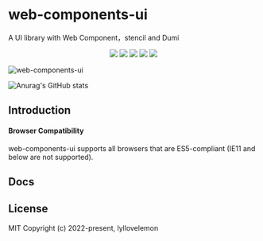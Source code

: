# web-components-ui
A UI library with Web Component，stencil and Dumi

<p align="center">
 <a href="https://github.com/badges/shields/graphs/contributors" alt="Contributors"></a>
      <img src="https://img.shields.io/badge/dynamic/json?color=bightgreen&label=github fans&query=%24.data.totalSubs&url=https%3A%2F%2Fapi.spencerwoo.com%2Fsubstats%2F%3Fsource%3Dgithub%26queryKey%3Dlyllovelemon" /></a>
      <a href="https://github.com/badges/shields/graphs/contributors" alt="Contributors"></a>
            <img src="https://img.shields.io/badge/license-MIT-green" /></a>
             <a href="https://github.com/badges/shields/graphs/contributors" alt="Contributors"></a>
                        <img src="https://img.shields.io/badge/chat-on discord-orange" /></a>
                           <a href="https://github.com/badges/shields/graphs/contributors" alt="Contributors"></a>
                                                <img src="https://img.shields.io/badge/build-passing-red" /></a>
    <a href="https://github.com/badges/shields/graphs/contributors" alt="juejin">
        <img src="https://img.shields.io/badge/juejin-lyllovelemon-blue" /></a>
</p>


![web-components-ui](https://komarev.com/ghpvc/?username=lyllovelemon&color=green)

![Anurag's GitHub stats](https://github-readme-stats.vercel.app/api?username=lyllovelemon)

## Introduction

#### Browser Compatibility
web-components-ui supports all browsers that are ES5-compliant (IE11 and below are not supported).
## Docs

## License
MIT
Copyright (c) 2022-present, lyllovelemon


